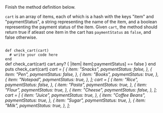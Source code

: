 Finish the method definition below.

`cart` is an array of items, each of which is a hash with the keys "item" and "paymentStatus", a string representing the name of the item, and a boolean representing the payment status of the item. Given `cart`, the method should return true if atleast one item in the cart has `paymentStatus` as `false`, and false otherwise.


<codeblock language="ruby" type="exercise" testMode="multipleInput">
<code>
def check_cart(cart)
  # write your code here
end
</code>

<solution>
def check_cart(cart)
  cart.any? { |item| item[:paymentStatus] == false }
end
</solution>

<testcases>
<caller>
puts check_cart(cart)
</caller>
<testcase>
<i>
cart = [
  {
    item: "Snacks",
    paymentStatus: false,
  },
  {
    item: "Pen",
    paymentStatus: false,
  },
  {
    item: "Books",
    paymentStatus: true,
  },
  {
    item: "Notepad",
    paymentStatus: true,
  },
];
</i>
</testcase>
<testcase>
<i>
cart = [
  {
    item: "Rice",
    paymentStatus: false,
  },
  {
    item: "Pasta",
    paymentStatus: true,
  },
  {
    item: "Flour",
    paymentStatus: true,
  },
  {
    item: "Cheese",
    paymentStatus: false,
  },
];
</i>
</testcase>
<testcase>
<i>
cart = [
  {
    item: "Juice",
    paymentStatus: true,
  },
  {
    item: "Coffee Beans",
    paymentStatus: true,
  },
  {
    item: "Sugar",
    paymentStatus: true,
  },
  {
    item: "Milk",
    paymentStatus: true,
  },
];
</i>
</testcase>
</testcases>
</codeblock>
